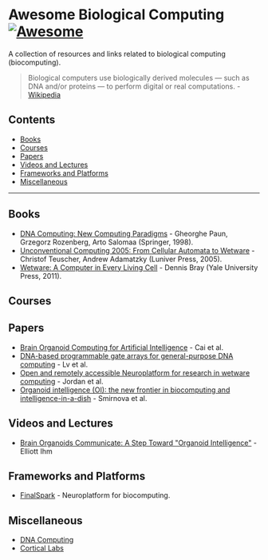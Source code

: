 # Awesome Biological Computing [![Awesome](https://awesome.re/badge.svg)](https://github.com/sindresorhus/awesome)

A collection of resources and links related to biological computing (biocomputing).

> Biological computers use biologically derived molecules — such as DNA and/or proteins — to perform digital or real computations. - [Wikipedia](https://en.wikipedia.org/wiki/Biological_computing)


## Contents

- [Books](#books)
- [Courses](#courses)
- [Papers](#papers)
- [Videos and Lectures](#videos-and-lectures)
- [Frameworks and Platforms](frameworks-and-platforms)
- [Miscellaneous](#miscellaneous)

<hr>

## Books

- [DNA Computing: New Computing Paradigms](https://www.amazon.com.br/DNA-Computing-New-Paradigms/dp/3540641963) - Gheorghe Paun, Grzegorz Rozenberg, Arto Salomaa (Springer, 1998).
- [Unconventional Computing 2005: From Cellular Automata to Wetware](https://www.amazon.com/Unconventional-Computing-2005-Cellular-Automata/dp/095511702X) - Christof Teuscher, Andrew Adamatzky (Luniver Press, 2005).
- [Wetware: A Computer in Every Living Cell](https://www.amazon.com/Wetware-Computer-Every-Living-Cell/dp/0300167849) - Dennis Bray (Yale University Press, 2011).

## Courses


## Papers

- [Brain Organoid Computing for Artificial Intelligence](https://www.biorxiv.org/content/10.1101/2023.02.28.530502v1.full.pdf) - Cai et al.
- [DNA-based programmable gate arrays for general-purpose DNA computing](https://www.nature.com/articles/s41586-023-06484-9) - Lv et al.
- [Open and remotely accessible Neuroplatform for research in wetware computing](https://www.frontiersin.org/journals/artificial-intelligence/articles/10.3389/frai.2024.1376042/full) - Jordan et al.
- [Organoid intelligence (OI): the new frontier in biocomputing and intelligence-in-a-dish](https://www.frontiersin.org/journals/science/articles/10.3389/fsci.2023.1017235/full) - Smirnova et al.


## Videos and Lectures

- [Brain Organoids Communicate: A Step Toward "Organoid Intelligence"](https://www.youtube.com/watch?v=UcxwHcjIeac&t=455s&ab_channel=IhmCurious) - Elliott Ihm

## Frameworks and Platforms

- [FinalSpark](https://finalspark.com/) - Neuroplatform for biocomputing.

## Miscellaneous
- [DNA Computing](https://en.wikipedia.org/wiki/DNA_computing)
- [Cortical Labs](https://corticallabs.com/)
